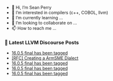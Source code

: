 - 👋 Hi, I’m Sean Perry
- 👀 I’m interested in compilers (c++, COBOL, llvm)
- 🌱 I’m currently learning ...
- 💞️ I’m looking to collaborate on ...
- 📫 How to reach me ...

<!---
s66perry/s66perry is a ✨ special ✨ repository because its `README.md` (this file) appears on your GitHub profile.
You can click the Preview link to take a look at your changes.
--->
### 📕 Latest LLVM Discourse Posts

<!-- DISCOURSE-LLVM:START -->
- [16.0.5 final has been tagged](https://discourse.llvm.org/t/16-0-5-final-has-been-tagged/71095#post_8)
- [[RFC] Creating a ArmSME Dialect](https://discourse.llvm.org/t/rfc-creating-a-armsme-dialect/67208?page=4#post_76)
- [16.0.5 final has been tagged](https://discourse.llvm.org/t/16-0-5-final-has-been-tagged/71095#post_7)
- [16.0.5 final has been tagged](https://discourse.llvm.org/t/16-0-5-final-has-been-tagged/71095#post_6)
- [16.0.5 final has been tagged](https://discourse.llvm.org/t/16-0-5-final-has-been-tagged/71095#post_5)
<!-- DISCOURSE-LLVM:END -->
